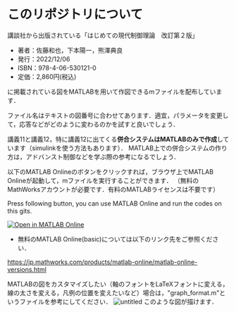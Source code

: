 # このリポジトリについて

講談社から出版されている「はじめての現代制御理論　改訂第２版」
- 著者：佐藤和也，下本陽一，熊澤典良
- 発行：2022/12/06
- ISBN：978-4-06-530121-0
- 定価：2,860円(税込)
  
に掲載されている図をMATLABを用いて作図できるmファイルを配布しています．

ファイル名はテキストの図番号に合わせてあります．適宜，パラメータを変更して，応答などがどのように変わるのかを試すと良いでしょう．

講義11と講義12，特に講義12に出てくる**併合システムはMATLABのみで作成**しています（simulinkを使う方法もあります）．
MATLAB上での併合システムの作り方は，アドバンスト制御などを学ぶ際の参考になるでしょう．

以下のMATLAB Onlineのボタンをクリックすれば，ブラウザ上でMATLAB Onlineが起動して，mファイルを実行することができます．
 （無料のMathWorksアカウントが必要です．有料のMATLABライセンスは不要です）

Press following button, you can use MATLAB Online and run the codes on this gits.

[![Open in MATLAB Online](https://www.mathworks.com/images/responsive/global/open-in-matlab-online.svg)](https://matlab.mathworks.com/open/github/v1?repo=KazuyaSato1968/First_Course_Modern_Control_Eng_MATLAB)

- 無料のMATLAB Online(basic)については以下のリンク先をご参照ください．

https://jp.mathworks.com/products/matlab-online/matlab-online-versions.html

MATLABの図をカスタマイズしたい（軸のフォントをLaTeXフォントに変える，線の太さを変える，凡例の位置を変えたいなど）場合は，"graph_format.m"というファイルを参考にしてください．
![untitled](https://github.com/KazuyaSato1968/First_Course_Modern_Control_Eng_MATLAB/assets/12887702/589c459d-f247-4722-8fed-b1abfd8c2632)
このような図が描けます．
